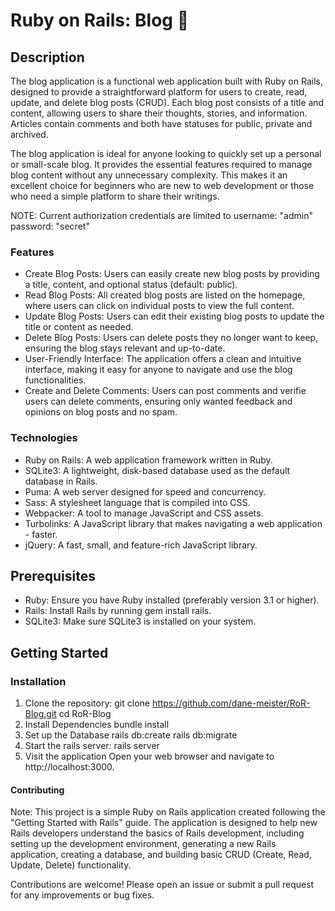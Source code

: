 # Ruby on Rails: Blog 💎

## Description
The blog application is a functional web application built with Ruby on Rails, designed to provide a straightforward platform for users to create, read, update, and delete blog posts (CRUD). Each blog post consists of a title and content, allowing users to share their thoughts, stories, and information. Articles contain comments and both have statuses for public, private and archived. 

The blog application is ideal for anyone looking to quickly set up a personal or small-scale blog. It provides the essential features required to manage blog content without any unnecessary complexity. This makes it an excellent choice for beginners who are new to web development or those who need a simple platform to share their writings.

NOTE: Current authorization credentials are limited to username: "admin" password: "secret"

### Features
- Create Blog Posts: Users can easily create new blog posts by providing a title, content, and optional status (default: public).
- Read Blog Posts: All created blog posts are listed on the homepage, where users can click on individual posts to view the full content.
- Update Blog Posts: Users can edit their existing blog posts to update the title or content as needed.
- Delete Blog Posts: Users can delete posts they no longer want to keep, ensuring the blog stays relevant and up-to-date.
- User-Friendly Interface: The application offers a clean and intuitive interface, making it easy for anyone to navigate and use the blog functionalities.
- Create and Delete Comments: Users can post comments and verifie users can delete comments, ensuring only wanted feedback and opinions on blog posts and no spam.

### Technologies
- Ruby on Rails: A web application framework written in Ruby.
- SQLite3: A lightweight, disk-based database used as the default database in Rails.
- Puma: A web server designed for speed and concurrency.
- Sass: A stylesheet language that is compiled into CSS.
- Webpacker: A tool to manage JavaScript and CSS assets.
- Turbolinks: A JavaScript library that makes navigating a web application - faster.
- jQuery: A fast, small, and feature-rich JavaScript library.

## Prerequisites
- Ruby: Ensure you have Ruby installed (preferably version 3.1 or higher).
- Rails: Install Rails by running gem install rails.
- SQLite3: Make sure SQLite3 is installed on your system.

## Getting Started
### Installation
1. Clone the repository:
     git clone https://github.com/dane-meister/RoR-Blog.git
     cd RoR-Blog
2. Install Dependencies
     bundle install
3. Set up the Database
     rails db:create
     rails db:migrate
4. Start the rails server:
     rails server
5. Visit the application
     Open your web browser and navigate to http://localhost:3000.
#### Contributing 
Note: This project is a simple Ruby on Rails application created following the "Getting Started with Rails" guide. The application is designed to help new Rails developers understand the basics of Rails development, including setting up the development environment, generating a new Rails application, creating a database, and building basic CRUD (Create, Read, Update, Delete) functionality.

Contributions are welcome! Please open an issue or submit a pull request for any improvements or bug fixes. 
